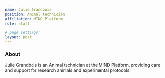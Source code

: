 ```yaml
---
name: Julie Grandbois
position: Animal technician
affiliation: MIND Platform
role: staff

# page settings:
layout: post
---
```


### About

Julie Grandbois is an Animal technician at the MIND Platform, providing care and support for research animals and experimental protocols.